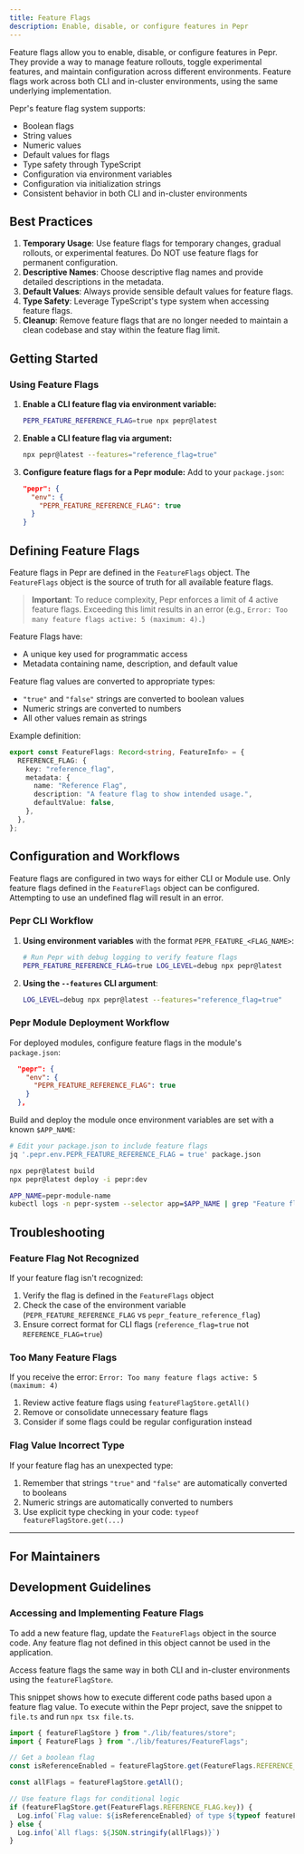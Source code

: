 ```yaml
---
title: Feature Flags
description: Enable, disable, or configure features in Pepr
---
```


Feature flags allow you to enable, disable, or configure features in Pepr.
They provide a way to manage feature rollouts, toggle experimental features, and maintain configuration across different environments.
Feature flags work across both CLI and in-cluster environments, using the same underlying implementation.

Pepr's feature flag system supports:

- Boolean flags
- String values
- Numeric values
- Default values for flags
- Type safety through TypeScript
- Configuration via environment variables
- Configuration via initialization strings
- Consistent behavior in both CLI and in-cluster environments

## Best Practices

1. **Temporary Usage**: Use feature flags for temporary changes, gradual rollouts, or experimental features. Do NOT use feature flags for permanent configuration.
1. **Descriptive Names**: Choose descriptive flag names and provide detailed descriptions in the metadata.
1. **Default Values**: Always provide sensible default values for feature flags.
1. **Type Safety**: Leverage TypeScript's type system when accessing feature flags.
1. **Cleanup**: Remove feature flags that are no longer needed to maintain a clean codebase and stay within the feature flag limit.

## Getting Started

### Using Feature Flags

1. **Enable a CLI feature flag via environment variable:**

   ```bash
   PEPR_FEATURE_REFERENCE_FLAG=true npx pepr@latest
   ```

2. **Enable a CLI feature flag via argument:**

   ```bash
   npx pepr@latest --features="reference_flag=true"
   ```

3. **Configure feature flags for a Pepr module:**
   Add to your `package.json`:

   ```json
   "pepr": {
     "env": {
       "PEPR_FEATURE_REFERENCE_FLAG": true
     }
   }
   ```

## Defining Feature Flags

Feature flags in Pepr are defined in the `FeatureFlags` object.
The `FeatureFlags` object is the source of truth for all available feature flags.

> **Important**: To reduce complexity, Pepr enforces a limit of 4 active feature flags.
> Exceeding this limit results in an error (e.g., `Error: Too many feature flags active: 5 (maximum: 4).`)

Feature Flags have:

- A unique key used for programmatic access
- Metadata containing name, description, and default value

Feature flag values are converted to appropriate types:

- `"true"` and `"false"` strings are converted to boolean values
- Numeric strings are converted to numbers
- All other values remain as strings

Example definition:

```typescript
export const FeatureFlags: Record<string, FeatureInfo> = {
  REFERENCE_FLAG: {
    key: "reference_flag",
    metadata: {
      name: "Reference Flag",
      description: "A feature flag to show intended usage.",
      defaultValue: false,
    },
  },
};
```

## Configuration and Workflows

Feature flags are configured in two ways for either CLI or Module use.
Only feature flags defined in the `FeatureFlags` object can be configured.
Attempting to use an undefined flag will result in an error.

### Pepr CLI Workflow

1. **Using environment variables** with the format `PEPR_FEATURE_<FLAG_NAME>`:

   ```bash
   # Run Pepr with debug logging to verify feature flags
   PEPR_FEATURE_REFERENCE_FLAG=true LOG_LEVEL=debug npx pepr@latest
   ```

2. **Using the `--features` CLI argument**:

   ```bash
   LOG_LEVEL=debug npx pepr@latest --features="reference_flag=true"
   ```

### Pepr Module Deployment Workflow

For deployed modules, configure feature flags in the module's `package.json`:

```json
  "pepr": {
    "env": {
      "PEPR_FEATURE_REFERENCE_FLAG": true
    }
  },
```

Build and deploy the module once environment variables are set with a known `$APP_NAME`:

```bash
# Edit your package.json to include feature flags
jq '.pepr.env.PEPR_FEATURE_REFERENCE_FLAG = true' package.json

npx pepr@latest build
npx pepr@latest deploy -i pepr:dev

APP_NAME=pepr-module-name
kubectl logs -n pepr-system --selector app=$APP_NAME | grep "Feature flags store initialized"
```

## Troubleshooting

### Feature Flag Not Recognized

If your feature flag isn't recognized:

1. Verify the flag is defined in the `FeatureFlags` object
2. Check the case of the environment variable (`PEPR_FEATURE_REFERENCE_FLAG` vs `pepr_feature_reference_flag`)
3. Ensure correct format for CLI flags (`reference_flag=true` not `REFERENCE_FLAG=true`)

### Too Many Feature Flags

If you receive the error: `Error: Too many feature flags active: 5 (maximum: 4)`

1. Review active feature flags using `featureFlagStore.getAll()`
2. Remove or consolidate unnecessary feature flags
3. Consider if some flags could be regular configuration instead

### Flag Value Incorrect Type

If your feature flag has an unexpected type:

1. Remember that strings `"true"` and `"false"` are automatically converted to booleans
2. Numeric strings are automatically converted to numbers
3. Use explicit type checking in your code: `typeof featureFlagStore.get(...)`

---

## For Maintainers

## Development Guidelines

### Accessing and Implementing Feature Flags

To add a new feature flag, update the `FeatureFlags` object in the source code.
Any feature flag not defined in this object cannot be used in the application.

Access feature flags the same way in both CLI and in-cluster environments using the `featureFlagStore`.

This snippet shows how to execute different code paths based upon a feature flag value.
To execute within the Pepr project, save the snippet to `file.ts` and run `npx tsx file.ts`.

```typescript
import { featureFlagStore } from "./lib/features/store";
import { FeatureFlags } from "./lib/features/FeatureFlags";

// Get a boolean flag
const isReferenceEnabled = featureFlagStore.get(FeatureFlags.REFERENCE_FLAG.key);

const allFlags = featureFlagStore.getAll();

// Use feature flags for conditional logic
if (featureFlagStore.get(FeatureFlags.REFERENCE_FLAG.key)) {
  Log.info(`Flag value: ${isReferenceEnabled} of type ${typeof featureFlagStore.get(FeatureFlags.REFERENCE_FLAG.key)}`)
} else {
  Log.info(`All flags: ${JSON.stringify(allFlags)}`)
}
```